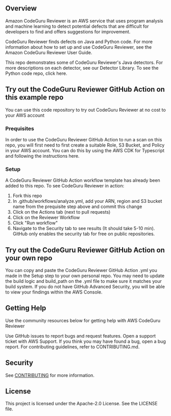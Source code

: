 ## Overview

Amazon CodeGuru Reviewer is an AWS service that uses program analysis and machine learning to detect potential defects that are difficult for developers to find and offers suggestions for improvement. 

CodeGuru Reviewer finds defects on Java and Python code. For more information about how to set up and use CodeGuru Reviewer, see the Amazon CodeGuru Reviewer User Guide.

This repo demonstrates some of CodeGuru Reviewer's Java detectors. For more descriptions on each detector, see our Detector Library. To see the Python code repo, click here.

## Try out the CodeGuru Reviewer GitHub Action on this example repo

You can use this code repository to try out CodeGuru Reviewer at no cost to your AWS account

### Prequisites

In order to use the CodeGuru Reviewer GitHub Action to run a scan on this repo, you will first need to first create a suitable Role, S3 Bucket, and Policy in your AWS account. You can do this by using the AWS CDK for Typescript and following the instructions here.

### Setup
A CodeGuru Reviewer GitHub Action workflow template has already been added to this repo. To see CodeGuru Reviewer in action:

1. Fork this repo
2. In .github/workflows/analyze.yml, add your ARN, region and S3 bucket name from the prequisite step above and commit this change
3. Click on the Actions tab (next to pull requests)
4. Click on the Reviewer Workflow
5. Click "Run workflow" 
6. Navigate to the Security tab to see results (It should take 5-10 min). GitHub only enables the security tab for free on public repositories. 

## Try out the CodeGuru Reviewer GitHub Action on your own repo

You can copy and paste the CodeGuru Reviewer GitHub Action .yml you made in the Setup step to your own personal repo. You may need to update the build logic and build_path on the .yml file to make sure it matches your build system. If you do not have GitHub Advanced Security, you will be able to view your findings within the AWS Console.

## Getting Help

Use the community resources below for getting help with AWS CodeGuru Reviewer

Use GitHub issues to report bugs and request features.
Open a support ticket with AWS Support.
If you think you may have found a bug, open a bug report.
For contributing guidelines, refer to CONTRIBUTING.md.

## Security

See [CONTRIBUTING](CONTRIBUTING.md#security-issue-notifications) for more information.

## License

This project is licensed under the Apache-2.0 License. See the LICENSE file.

